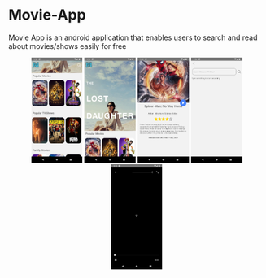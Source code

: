 # Movie-App
Movie App is an android application that enables users to search and read about movies/shows easily for free

<p align="center">
  <img alt='Screenshot 1' src="assets/images/Screenshot_1643905728.png" width="20%"/>
  
  <img alt='Screenshot 1' src="assets/images/Screenshot_1643905732.png" width="20%"/>
  
  <img alt='Screenshot 1' src="assets/images/Screenshot_1643905742.png" width="20%"/>
  
  <img alt='Screenshot 1' src="assets/images/Screenshot_1643905737.png" width="20%"/>
  
  <img alt='Screenshot 1' src="assets/images/Screenshot_1643905747.png" width="20%"/>
  <br/>
</p>
